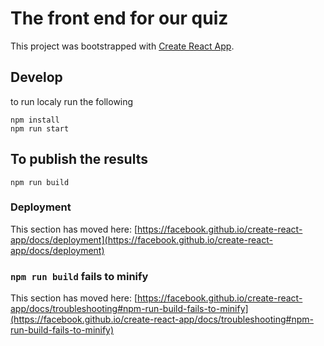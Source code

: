 # The front end for our quiz

This project was bootstrapped with [Create React App](https://github.com/facebook/create-react-app).


## Develop

to run localy run the following

```shell
npm install
npm run start
```

## To publish the results

```shell
npm run build
```

### Deployment

This section has moved here: [https://facebook.github.io/create-react-app/docs/deployment](https://facebook.github.io/create-react-app/docs/deployment)

### `npm run build` fails to minify

This section has moved here: [https://facebook.github.io/create-react-app/docs/troubleshooting#npm-run-build-fails-to-minify](https://facebook.github.io/create-react-app/docs/troubleshooting#npm-run-build-fails-to-minify)

